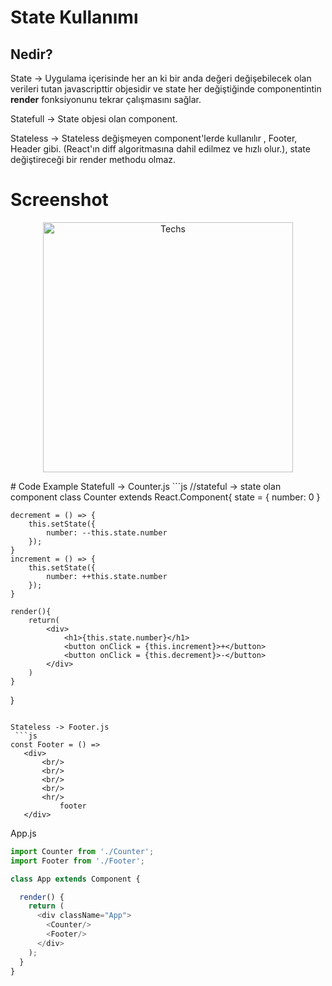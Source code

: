 <h1> State Kullanımı </h1>

## Nedir?
 State -> Uygulama içerisinde her an ki bir anda değeri değişebilecek olan verileri tutan javascripttir objesidir ve state her değiştiğinde componentintin **render** fonksiyonunu tekrar çalışmasını sağlar.
 
 Statefull -> State objesi olan component.
 
 Stateless -> Stateless değişmeyen component'lerde kullanılır , Footer, Header gibi. (React'ın diff algoritmasına dahil edilmez ve hızlı olur.), state değiştireceği bir render methodu olmaz.
 
 # Screenshot
 </p>
<p align="center">
  <a href="https://user-images.githubusercontent.com/34090058/72662787-6e1a9880-39fc-11ea-8eb7-2aaa2a24370f.png">
    <img alt="Techs" title="Techs" src="https://user-images.githubusercontent.com/34090058/72662787-6e1a9880-39fc-11ea-8eb7-2aaa2a24370f.png"width="400">
  </a>
</p>
# Code Example
 Statefull -> Counter.js
 ```js
//stateful -> state olan component
class Counter extends React.Component{
    state = {
        number: 0
    }

    decrement = () => {
        this.setState({
            number: --this.state.number
        });
    }
    increment = () => {
        this.setState({
            number: ++this.state.number
        });
    }

    render(){
        return(
            <div>
                <h1>{this.state.number}</h1>
                <button onClick = {this.increment}>+</button>
                <button onClick = {this.decrement}>-</button>
            </div>
        )
    }
}
 ```
 
 Stateless -> Footer.js
  ```js
 const Footer = () => 
    <div>
        <br/>
        <br/>
        <br/>
        <br/>
        <hr/>
            footer
    </div>
 ```
 
 App.js
```js
import Counter from './Counter';
import Footer from './Footer';

class App extends Component {

  render() {
    return (
      <div className="App">
        <Counter/>
        <Footer/>
      </div>
    );
  }
}
```
